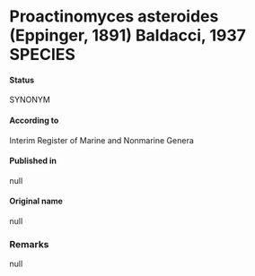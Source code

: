 # Proactinomyces asteroides (Eppinger, 1891) Baldacci, 1937 SPECIES

#### Status
SYNONYM

#### According to
Interim Register of Marine and Nonmarine Genera

#### Published in
null

#### Original name
null

### Remarks
null
